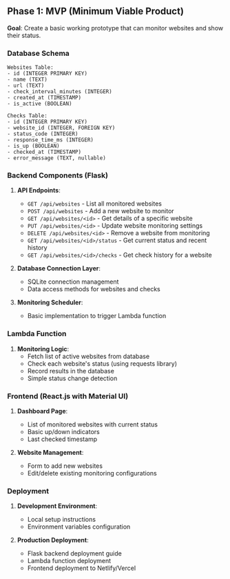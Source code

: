 ## Phase 1: MVP (Minimum Viable Product)

**Goal**: Create a basic working prototype that can monitor websites and show their status.

### Database Schema

```
Websites Table:
- id (INTEGER PRIMARY KEY)
- name (TEXT)
- url (TEXT)
- check_interval_minutes (INTEGER)
- created_at (TIMESTAMP)
- is_active (BOOLEAN)

Checks Table:
- id (INTEGER PRIMARY KEY)
- website_id (INTEGER, FOREIGN KEY)
- status_code (INTEGER)
- response_time_ms (INTEGER)
- is_up (BOOLEAN)
- checked_at (TIMESTAMP)
- error_message (TEXT, nullable)
```

### Backend Components (Flask)

1. **API Endpoints**:
   - `GET /api/websites` - List all monitored websites
   - `POST /api/websites` - Add a new website to monitor
   - `GET /api/websites/<id>` - Get details of a specific website
   - `PUT /api/websites/<id>` - Update website monitoring settings
   - `DELETE /api/websites/<id>` - Remove a website from monitoring
   - `GET /api/websites/<id>/status` - Get current status and recent history
   - `GET /api/websites/<id>/checks` - Get check history for a website

2. **Database Connection Layer**:
   - SQLite connection management
   - Data access methods for websites and checks

3. **Monitoring Scheduler**:
   - Basic implementation to trigger Lambda function

### Lambda Function

1. **Monitoring Logic**:
   - Fetch list of active websites from database
   - Check each website's status (using requests library)
   - Record results in the database
   - Simple status change detection

### Frontend (React.js with Material UI)

1. **Dashboard Page**:
   - List of monitored websites with current status
   - Basic up/down indicators
   - Last checked timestamp

2. **Website Management**:
   - Form to add new websites
   - Edit/delete existing monitoring configurations

### Deployment

1. **Development Environment**:
   - Local setup instructions
   - Environment variables configuration

2. **Production Deployment**:
   - Flask backend deployment guide
   - Lambda function deployment
   - Frontend deployment to Netlify/Vercel
